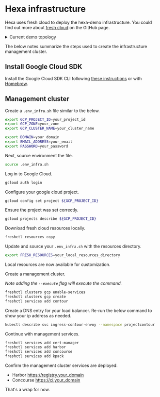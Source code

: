 # Hexa infrastructure

Hexa uses fresh cloud to deploy the hexa-demo infrastructure. You could find
out more about [fresh cloud](https://github.com/initialcapacity/freshcloud) on the GitHub page. 

<details>
<summary>Current demo topology</summary>

| Platform            |               |                                         |
|---------------------|---------------|-----------------------------------------|
| [Google GKE]        |               |                                         |
|                     | Use case      | cloud based hexa-admin                  |
|                     | Apps deployed | hexa-admin and hexa-orchestrator        |
|                     | Deployed      | within a kubernetes clusters            |
|                     | Authorization | not available                           |
|                     | Automation    | concourse pipeline deployed             |
| [Google Cloud IAP]  |               |                                         |
|                     | Use case      | Google's Identity Aware Proxy           |
|                     | Apps deployed | hexa-demo, hexa-demo-config, opa server |
|                     | Deployed      | within a kubernetes clusters            |
|                     | Authorization | reads IAP forward headers               |
|                     | Automation    | concourse pipeline deployed             |
| [Azure AKS]         |               |                                         |
|                     | Use case      | fine-grained policy with OPA            |
|                     | Apps deployed | hexa-demo, hexa-demo-config, opa server |
|                     | Deployed      | within a kubernetes clusters            |
|                     | Authorization | not available                           |
|                     | Automation    | (pending) concourse pipeline deployed   |
| [Azure Authn/Authz] |               |                                         |
|                     | Use case      | coarse grained policy with authn/authz  |
|                     | Apps deployed | hexa-demo, hexa-demo-config, opa server |
|                     | Deployed      | via app services                        |
|                     | Authorization | reads Azure forward headers             |
|                     | Automation    | (pending) manual steps via readme       |
| [AWS Cognito]       |               |                                         |
|                     | Use case      | coarse grained policy with cognito      |
|                     | Apps deployed | hexa-demo, hexa-demo-config, opa server |
|                     | Deployed      | via a kubernetes cluster                |
|                     | Authorization | reads Cognito forward headers           |
|                     | Automation    | concourse pipeline deployed             |
| Local               |               |                                         |
|                     | Use case      | fine-grained policy with OPA            |
|                     | Apps deployed | hexa-demo, hexa-demo-config, opa server |
|                     | Deployed      | via docker compose                      |
|                     | Authorization | not available                           |
|                     | Automation    | via pack locally                        |

</details>

The below notes summarize the steps used to create the infrastructure management cluster.

## Install Google Cloud SDK

Install the Google Cloud SDK CLI following [these instructions](https://cloud.google.com/sdk/docs/install) or with
[Homebrew](https://formulae.brew.sh/cask/google-cloud-sdk).

## Management cluster

Create a `.env_infra.sh` file similar to the below.

```bash
export GCP_PROJECT_ID=your_project_id
export GCP_ZONE=your_zone
export GCP_CLUSTER_NAME=your_cluster_name

export DOMAIN=your_domain
export EMAIL_ADDRESS=your_email
export PASSWORD=your_password
```

Next, source environment the file.

```bash
source .env_infra.sh
```

Log in to Google Cloud.

```bash
gcloud auth login
```

Configure your google cloud project.

```bash
gcloud config set project ${GCP_PROJECT_ID}
```

Ensure the project was set correctly.

```bash
gcloud projects describe ${GCP_PROJECT_ID}
```

Download fresh cloud resources locally.

```bash
freshctl resources copy
```

Update and source your `.env_infra.sh` with the resources directory.

```bash
export FRESH_RESOURCES=your_local_resources_directory
```

Local resources are now available for customization.

Create a management cluster.

_Note adding the `--execute` flag will execute the command._

```bash
freshctl clusters gcp enable-services
freshctl clusters gcp create
freshctl services add contour
```

Create a DNS entry for your load balancer. Re-run the below command to show your ip address as needed.

```bash
kubectl describe svc ingress-contour-envoy --namespace projectcontour | grep Ingress | awk '{print $3}'
```

Continue with management services.

```bash
freshctl services add cert-manager
freshctl services add harbor
freshctl services add concourse
freshctl services add kpack
```

Confirm the management cluster services are deployed.

* Harbor https://registry.your_domain
* Concourse https://ci.your_domain

That's a wrap for now.

[Google GKE]:https://cloud.google.com/kubernetes-engine
[Google Cloud IAP]:https://cloud.google.com/iap
[Azure AKS]:https://azure.microsoft.com/en-us/services/kubernetes-service/#overview
[Azure Authn/Authz]:https://docs.microsoft.com/en-us/azure/app-service/overview-authentication-authorization
[AWS Cognito]:https://aws.amazon.com/cognito/